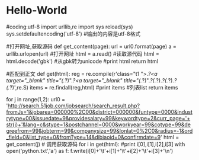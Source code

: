 # Hello-World
#coding:utf-8
import urllib,re
import sys
reload(sys)
sys.setdefaultencoding('utf-8') #输出的内容是utf-8格式

#打开网址,获取源码
def get_content(page):
    url = url0.format(page)
    a = urllib.urlopen(url) #打开网址
    html = a.read() #读取源代码
    html = html.decode('gbk') #从gbk转为unicode
    #print html
    return html

#匹配到正文
def get(html):
    reg = re.compile(r'class="t1 ">.*?<a target="_blank" title="(.*?)".*?<span class="t2"><a target="_blank" title="(.*?)".*?<span class="t3">(.*?)</span>.*?<span class="t4">(.*?)</span>.*?<span class="t5">(.*?)</span>',re.S)
    items = re.findall(reg,html)
    #print items #列表list
    return items

for j in range(1,2):
    url0 = 'http://search.51job.com/jobsearch/search_result.php?fromJs=1&jobarea=000000%2C00&district=000000&funtype=0000&industrytype=00&issuedate=9&providesalary=99&keywordtype=2&curr_page='+str(j)+'&lang=c&stype=1&postchannel=0000&workyear=99&cotype=99&degreefrom=99&jobterm=99&companysize=99&lonlat=0%2C0&radius=-1&ord_field=0&list_type=0&fromType=14&dibiaoid=0&confirmdate=9'
    html = get_content(j)  # 调用获取源码
    for i in get(html):
        #print i[0],i[1],i[2],i[3]
        with open('python.txt','a') as f:
            f.write(i[0]+'\t'+i[1]+'\t'+i[2]+'\t'+i[3]+'\n')

